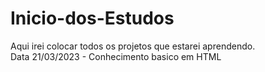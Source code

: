 # Inicio-dos-Estudos
Aqui irei colocar todos os projetos que estarei aprendendo.
<br>Data 21/03/2023 - Conhecimento basico em HTML
